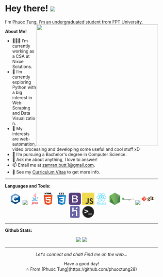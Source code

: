 
<h1> Hey there! <img src="https://raw.githubusercontent.com/verma-anushka/verma-anushka/master/gifs/wave.gif" width="30px"></h1>

I'm [Phuoc Tung](https://github.com/phuoctung28), I'm an undergraduated student from FPT University.
<img align="right" src="https://media.giphy.com/media/vFKqnCdLPNOKc/giphy.gif" width="400" height="400" />

**About Me!**

- 👨🏽‍💻 I’m currently working as a CSA at Nixxe Solutions.
- 🌱 I’m currently exploring Python with a big interest in Web Scraping and Data Visualization. 
- 🤔 My interests are web-automation, video processing and developing some useful and cool stuff xD
- 💼 I’m pursuing a Bachelor's degree in Computer Science.
- 💬 Ask me about anything, I love to answer!
- 📫 Email me at [zamran.butt.1@gmail.com](mailto:zamran.butt.1@gmail.com).
- 📝 See my [Curriculum Vitae](https://drive.google.com/file/d/1PxlxLA6vGXslYmwybcA_dlr4uQhq-tkm/view?usp=sharing) to get more info.
---

**Languages and Tools:**

<p align="center">

  <div align="center">
  
  <code><img height="40" src="https://raw.githubusercontent.com/github/explore/80688e429a7d4ef2fca1e82350fe8e3517d3494d/topics/c/c.png"></code> 
    <code><img height="40" src="https://miro.medium.com/max/1400/0*yqbRInqX0ZRUlVS0"></code> 
      <code><img height="40" src="https://raw.githubusercontent.com/devicons/devicon/master/icons/java/java-original-wordmark.svg"></code> 
      <code><img height="40" src="https://raw.githubusercontent.com/github/explore/80688e429a7d4ef2fca1e82350fe8e3517d3494d/topics/html/html.png"></code> 
      <code><img height="40" src="https://raw.githubusercontent.com/github/explore/80688e429a7d4ef2fca1e82350fe8e3517d3494d/topics/css/css.png"></code> 
      <code><img height="40" src="https://raw.githubusercontent.com/github/explore/80688e429a7d4ef2fca1e82350fe8e3517d3494d/topics/bootstrap/bootstrap.png"></code> 
      <code><img height="40" src="https://raw.githubusercontent.com/github/explore/80688e429a7d4ef2fca1e82350fe8e3517d3494d/topics/javascript/javascript.png"></code> 
      <code><img height="40" src="https://raw.githubusercontent.com/devicons/devicon/master/icons/react/react-original-wordmark.svg"></code> 
      <code><img height="40" src="https://raw.githubusercontent.com/github/explore/80688e429a7d4ef2fca1e82350fe8e3517d3494d/topics/nodejs/nodejs.png"></code> <code><img height="40" src="https://raw.githubusercontent.com/github/explore/80688e429a7d4ef2fca1e82350fe8e3517d3494d/topics/mongodb/mongodb.png"></code> <code><img height="40" src="https://logowik.com/content/uploads/images/microsoft-sql-server4529.jpg"></code> <code><img height="40" src="https://raw.githubusercontent.com/github/explore/80688e429a7d4ef2fca1e82350fe8e3517d3494d/topics/git/git.png"></code> <code><img height="40" src="https://raw.githubusercontent.com/devicons/devicon/master/icons/heroku/heroku-plain.svg"></code> <code><img height="40" src="https://raw.githubusercontent.com/github/explore/80688e429a7d4ef2fca1e82350fe8e3517d3494d/topics/terminal/terminal.png"></code>
  </div>
  </p>

---

**Github Stats:**

<p align="center">
  
  <img src="https://github-readme-stats.vercel.app/api?username=phuoctung28&hide=stars&show_icons=true&theme=dracula&line_height=32">
  <img src="https://github-readme-stats.vercel.app/api/top-langs/?username=phuoctung28&count_private=true&theme=dracula">
 

</p>

---

<p align="center">
  <i>Let's connect and chat! Find me on the web...</i>
  <p align="center">
    Have a good day!
    <br />
    ⭐️ From [Phuoc Tung](https://github.com/phuoctung28)
    <br />
  </p>
</p>

<div align="right">
  
<!-- [![HitCount](http://hits.dwyl.com/verma-anushka/verma-anushka.svg)](http://hits.dwyl.com/verma-anushka/verma-anushka) ![ViewCount](https://views.whatilearened.today/views/github/verma-anushka/verma-anushka.svg) [![Thanks!](https://img.shields.io/badge/Thanks%20for%20visiting-!-1EAEDB.svg)](https://verma-anushka.github.io/anushkaverma/)
 -->
</div>

